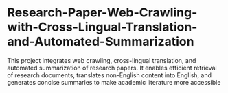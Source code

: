 # Research-Paper-Web-Crawling-with-Cross-Lingual-Translation-and-Automated-Summarization
This project integrates web crawling, cross-lingual translation, and automated summarization of research papers. It enables efficient retrieval of research documents, translates non-English content into English, and generates concise summaries to make academic literature more accessible
